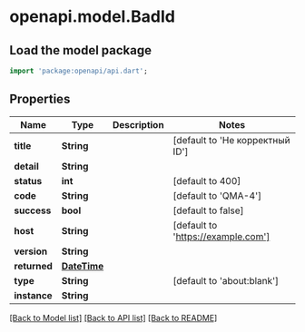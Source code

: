 # openapi.model.BadId

## Load the model package
```dart
import 'package:openapi/api.dart';
```

## Properties
Name | Type | Description | Notes
------------ | ------------- | ------------- | -------------
**title** | **String** |  | [default to 'Не корректный ID']
**detail** | **String** |  | 
**status** | **int** |  | [default to 400]
**code** | **String** |  | [default to 'QMA-4']
**success** | **bool** |  | [default to false]
**host** | **String** |  | [default to 'https://example.com']
**version** | **String** |  | 
**returned** | [**DateTime**](DateTime.md) |  | 
**type** | **String** |  | [default to 'about:blank']
**instance** | **String** |  | 

[[Back to Model list]](../README.md#documentation-for-models) [[Back to API list]](../README.md#documentation-for-api-endpoints) [[Back to README]](../README.md)


